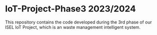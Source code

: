 # IoT-Project-Phase3 2023/2024

This repository contains the code developed during the 3rd phase of our ISEL IoT Project, which is an waste management intelligent system.

